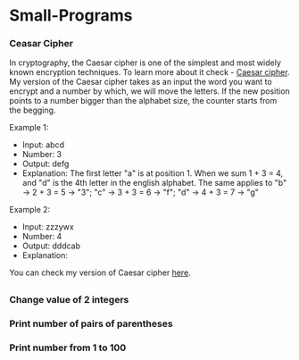 # Small-Programs


### Ceasar Cipher
In cryptography, the Caesar cipher is one of the simplest and most widely known encryption techniques. To learn more about it check - [Caesar cipher](https://en.wikipedia.org/wiki/Caesar_cipher). My version of the Caesar cipher takes as an input the word you want to encrypt and a number by which, we will move the letters. If the new position points to a number bigger than the alphabet size, the counter starts from the begging.

Example 1:
- Input: abcd
- Number: 3
- Output: defg
- Explanation: The first letter "a" is at position 1. When we sum 1 + 3 = 4, and "d" is the 4th letter in the english alphabet. The same applies to "b" -> 2 + 3 = 5 -> "3"; "c" -> 3 + 3 = 6 -> "f"; "d" -> 4 + 3 = 7 -> "g"

Example 2:
- Input: zzzywx
- Number: 4
- Output: dddcab
- Explanation: 

You can check my version of Caesar cipher [here](https://github.com/DenisBuserski/Small-Programs/blob/main/programs/CaesarCipher.java).

##


### Change value of 2 integers


### Print number of pairs of parentheses


### Print number from 1 to 100
